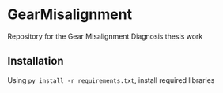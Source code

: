# GearMisalignment
Repository for the Gear Misalignment Diagnosis thesis work
## Installation
Using `py install -r requirements.txt`, install required libraries
